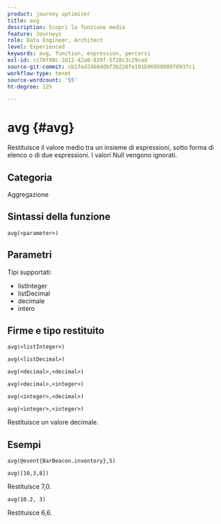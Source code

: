 ```yaml
---
product: journey optimizer
title: avg
description: Scopri la funzione media
feature: Journeys
role: Data Engineer, Architect
level: Experienced
keywords: avg, function, expression, percorsi
exl-id: cc70f90c-2d12-42a0-829f-5f28c3c29cad
source-git-commit: cb1fed2460ddbf3b226fe191b9695008970937c1
workflow-type: tm+mt
source-wordcount: '55'
ht-degree: 12%

---
```


# avg {#avg}

Restituisce il valore medio tra un insieme di espressioni, sotto forma di elenco o di due espressioni. I valori Null vengono ignorati.


## Categoria

Aggregazione

## Sintassi della funzione

`avg(<parameter>)`

## Parametri

Tipi supportati:

* listInteger
* listDecimal
* decimale
* intero

## Firme e tipo restituito

`avg(<listInteger>)`

`avg(<listDecimal>)`

`avg(<decimal>,<decimal>)`

`avg(<decimal>,<integer>)`

`avg(<integer>,<decimal>)`

`avg(<integer>,<integer>)`

Restituisce un valore decimale.

## Esempi

`avg(@event{BarBeacon.inventory},5)`

`avg([10,3,8])`

Restituisce 7,0.

`avg(10.2, 3)`

Restituisce 6,6.
